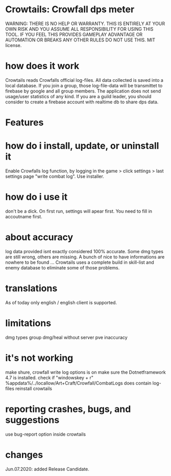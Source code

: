 # Crowtails: Crowfall dps meter
   WARNING: THERE IS NO HELP OR WARRANTY. THIS IS ENTIRELY AT YOUR OWN RISK AND YOU ASSUME ALL RESPONSIBILITY
   FOR USING THIS TOOL. IF YOU FEEL THIS PROVIDES GAMEPLAY ADVANTAGE OR AUTOMATION OR BREAKS ANY OTHER
   RULES DO NOT USE THIS.
   MIT license.

# how does it work
   Crowtails reads Crowfalls official log-files. All data collected is saved into a local database.
   If you join a group, those log-file-data will be transmittet to firebase by google and all group 
   members.
   The application does not send usage/user statistics of any kind.
   If you are a guild leader, you should consider to create a firebase account with realtime db to share dps data.
   
# Features
 
# how do i install, update, or uninstall it
   Enable Crowfalls log function, by logging in the game > click settings > last settings page "write combat log".
   Use installer.
 
 # how do i use it
   don't be a dick.
   On first run, settings will apear first. You need to fill in accoutname first.
 
# about accuracy
   log data provided isnt exactly considered 100% accurate. 
   Some dmg types are still wrong, others are missing. A bunch of nice to have informations are nowhere to be found ...
   Crowtails uses a complete build in skill-list and enemy database to eliminate some of those problems.

# translations
   As of today only english / english client is supported. 

# limitations
   dmg types
   group dmg/heal without server
   pve inaccuracy

# it's not working
   make shure, crowfall write log options is on
   make sure the Dotnetframework 4.7 is installed.
   check if "windowskey + r" %appdata%/../locallow/Art+Craft/Crowfall/CombatLogs does contain log-files
   reinstall crowtails

# reporting crashes, bugs, and suggestions
   use bug-report option inside crowtails

# changes
   Jun.07.2020: added Release Candidate.
